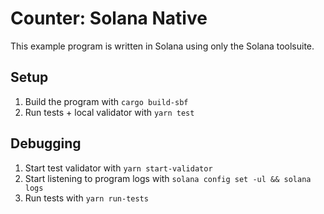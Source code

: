 # Counter: Solana Native

This example program is written in Solana using only the Solana toolsuite.

## Setup

1. Build the program with `cargo build-sbf`
2. Run tests + local validator with `yarn test`

## Debugging

1. Start test validator with `yarn start-validator`
2. Start listening to program logs with `solana config set -ul && solana logs`
3. Run tests with `yarn run-tests`
